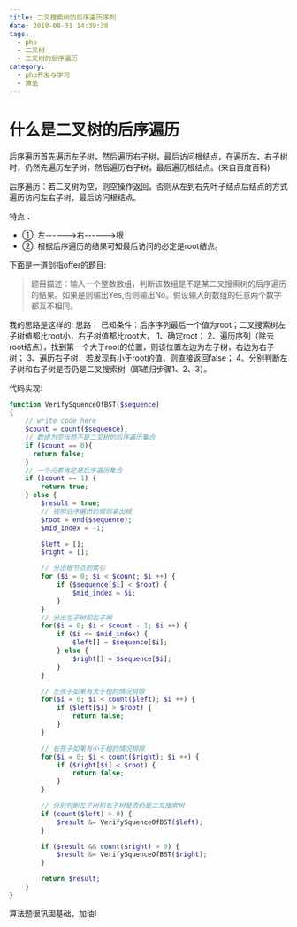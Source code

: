 ```yaml
---
title: 二叉搜索树的后序遍历序列
date: 2018-08-31 14:39:38
tags:
  - php
  - 二叉树
  - 二叉树的后序遍历
category:
  - php开发与学习
  - 算法
---
```


# 什么是二叉树的后序遍历

后序遍历首先遍历左子树，然后遍历右子树，最后访问根结点，在遍历左、右子树时，仍然先遍历左子树，然后遍历右子树，最后遍历根结点。(来自百度百科)

后序遍历：若二叉树为空，则空操作返回，否则从左到右先叶子结点后结点的方式遍历访问左右子树，最后访问根结点。

特点：
- ①. 左------>右------>根
- ②. 根据后序遍历的结果可知最后访问的必定是root结点。

下面是一道剑指offer的题目:

>题目描述：输入一个整数数组，判断该数组是不是某二叉搜索树的后序遍历的结果。如果是则输出Yes,否则输出No。假设输入的数组的任意两个数字都互不相同。

我的思路是这样的:
思路：
已知条件：后序序列最后一个值为root；二叉搜索树左子树值都比root小，右子树值都比root大。
1、确定root；
2、遍历序列（除去root结点），找到第一个大于root的位置，则该位置左边为左子树，右边为右子树；
3、遍历右子树，若发现有小于root的值，则直接返回false；
4、分别判断左子树和右子树是否仍是二叉搜索树（即递归步骤1、2、3）。

代码实现:
```php
function VerifySquenceOfBST($sequence)
{
    // write code here
    $count = count($sequence);
    // 数组为空当然不是二叉树的后序遍历集合
    if ($count == 0){
      return false;
    }
    // 一个元素肯定是后序遍历集合
    if ($count == 1) {
        return true;
    } else {
        $result = true;
        // 按照后序遍历的规则拿出根
        $root = end($sequence);
        $mid_index = -1;

        $left = [];
        $right = [];

        // 分出根节点的索引
        for ($i = 0; $i < $count; $i ++) {
            if ($sequence[$i] < $root) {
                $mid_index = $i;
            }
        }
        // 分出左子树和右子树
        for($i = 0; $i < $count - 1; $i ++) {
            if ($i <= $mid_index) {
                $left[] = $sequence[$i];
            } else {
                $right[] = $sequence[$i];
            }
        }

        // 左孩子如果有大于根的情况排除
        for($i = 0; $i < count($left); $i ++) {
            if ($left[$i] > $root) {
                return false;
            }
        }

        // 右孩子如果有小于根的情况排除
        for($i = 0; $i < count($right); $i ++) {
            if ($right[$i] < $root) {
                return false;
            }
        }

        // 分别判断左子树和右子树是否仍是二叉搜索树
        if (count($left) > 0) {
            $result &= VerifySquenceOfBST($left);
        }

        if ($result && count($right) > 0) {
            $result &= VerifySquenceOfBST($right);
        }

        return $result;
    }
}
```

算法题很巩固基础，加油!
